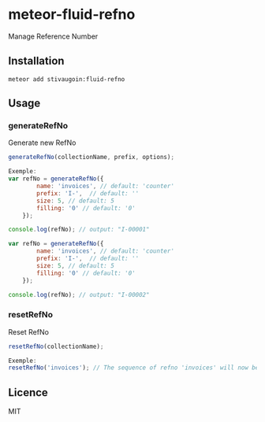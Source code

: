 # meteor-fluid-refno
Manage Reference Number

## Installation

```
meteor add stivaugoin:fluid-refno
```

## Usage
### generateRefNo
Generate new RefNo
``` js
generateRefNo(collectionName, prefix, options);

Exemple:
var refNo = generateRefNo({
		name: 'invoices', // default: 'counter'
		prefix: 'I-',  // default: ''
		size: 5, // default: 5
		filling: '0' // default: '0'
	});

console.log(refNo); // output: "I-00001"

var refNo = generateRefNo({
		name: 'invoices', // default: 'counter'
		prefix: 'I-',  // default: ''
		size: 5, // default: 5
		filling: '0' // default: '0'
	});

console.log(refNo); // output: "I-00002"
```

### resetRefNo
Reset RefNo
``` js
resetRefNo(collectionName);

Exemple:
resetRefNo('invoices'); // The sequence of refno 'invoices' will now be 1.
```

## Licence
MIT
